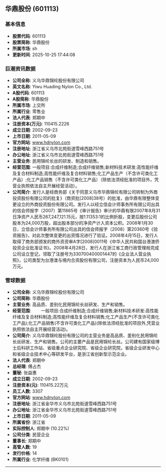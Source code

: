 ## 华鼎股份 (601113)

### 基本信息

- **股票代码**: 601113
- **股票简称**: 华鼎股份
- **所属市场**: sh
- **更新时间**: 2025-10-25 17:44:08

### 巨潮资讯数据

- **公司全称**: 义乌华鼎锦纶股份有限公司
- **英文名称**: Yiwu Huading Nylon Co., Ltd.
- **A股代码**: 601113
- **A股简称**: 华鼎股份
- **所属市场**: 上交所
- **所属行业**: 零售业
- **法人代表**: 郑期中
- **注册资本(万元)**: 110415.2226
- **成立日期**: 2002-09-23
- **上市日期**: 2011-05-09
- **官方网站**: www.hdnylon.com
- **注册地址**: 浙江省义乌市北苑街道雪峰西路751号
- **办公地址**: 浙江省义乌市北苑街道雪峰西路751号
- **主营业务**: 民用锦纶长丝的研发、制造和销售。
- **经营范围**: 一般项目:合成纤维制造;合成纤维销售;新材料技术研发:高性能纤维及复合材料制造;高性能纤维及复合材料销售;化工产品生产（不含许可类化工产品）;化工产品销售（不含许可类化工产品）（除依法须经批准的项目外，凭营业执照依法自主开展经营活动）。
- **公司简介**: 发行人是经商务部《关于同意义乌市华鼎锦纶有限公司转制为外商投资股份有限公司的批复》（商资批[2008]38号）的批准，由华鼎有限整体变更设立的外商投资股份有限公司。发行人以经立信会计师事务所有限公司出具的信会师报字（2007）第11865号《审计报告》审计的华鼎有限2007年8月31日净资产人民币267,247,121.15元，按1.11353:1的比例折股，变更后股份公司股本为24,000万股，超出股本部分的净资产计入资本公积。2008年1月30日，立信会计师事务所有限公司出具的信会师报字（2008）第20360号《验资报告》，对此次整体变更的出资情况进行了验证。2008年4月15日，发行人取得了商务部颁发的商外资资审A字[2008]0011号《中华人民共和国台港澳侨投资企业批准证书》。2008年4月28日，发行人在浙江省工商行政管理局完成公司设立登记，领取了注册号为330700400001447的《企业法人营业执照》，公司类型为台港澳与境内合资股份有限公司，注册资本为人民币24,000万元。

### 雪球数据

- **公司全称**: 义乌华鼎锦纶股份有限公司
- **公司简称**: 华鼎股份
- **主营业务**: 高品质、差别化民用锦纶长丝研发、生产和销售。
- **经营范围**: 　　一般项目:合成纤维制造;合成纤维销售;新材料技术研发:高性能纤维及复合材料制造;高性能纤维及复合材料销售;化工产品生产(不含许可类化工产品);化工产品销售(不含许可类化工产品)(除依法须经批准的项目外,凭营业执照依法自主开展经营活动)。
- **公司简介**: 义乌华鼎锦纶股份有限公司的主营业务是高品质、差别化民用锦纶长丝研发、生产和销售。公司的主要产品是民用锦纶长丝。公司建有国家级博士后科研工作站、省级重点企业研究院、省级企业研究院，省级企业研发中心和省级企业技术中心等研发平台，是浙江省创新型示范企业。
- **法人代表**: 郑期中
- **总经理**: 傅占杰
- **董秘**: 张益惠
- **成立日期**: 2002-09-23
- **注册资本(元)**: 110415.22万元
- **员工人数**: 3307
- **官方网站**: www.hdnylon.com
- **注册地址**: 浙江省金华市义乌市北苑街道雪峰西路751号
- **办公地址**: 浙江省金华市义乌市北苑街道雪峰西路751号
- **上市日期**: 2011-05-09
- **所属省份**: 浙江省
- **实际控制人**: 郑期中 (10.22%)
- **公司分类**: 民营企业
- **董事长**: 郑期中
- **高管人数**: 19
- **发行价格**: 14
- **所属行业**: 化学纤维 (BK0101)

---